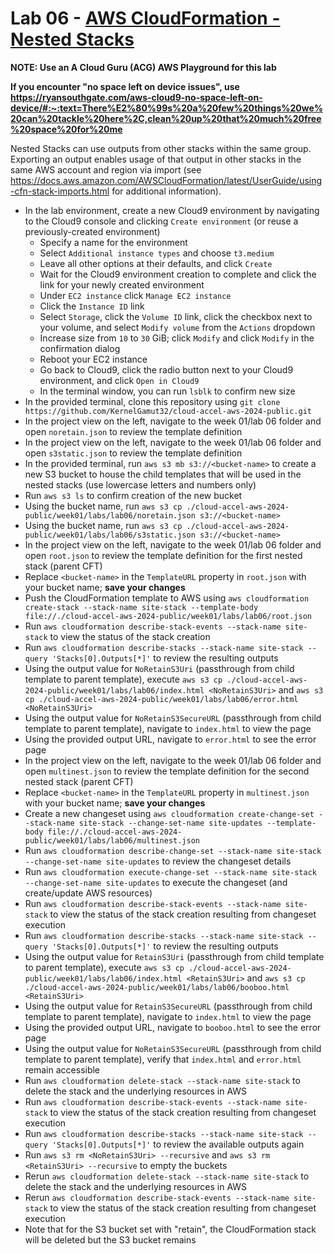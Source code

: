 # Lab 06 - [AWS CloudFormation - Nested Stacks](https://learn.acloud.guru/handson/7e6eecaa-283a-46d2-a1ad-8ec41c198250)

**NOTE: Use an A Cloud Guru (ACG) AWS Playground for this lab**

**If you encounter "no space left on device issues", use https://ryansouthgate.com/aws-cloud9-no-space-left-on-device/#:~:text=There%E2%80%99s%20a%20few%20things%20we%20can%20tackle%20here%2C,clean%20up%20that%20much%20free%20space%20for%20me**

Nested Stacks can use outputs from other stacks within the same group. Exporting an output enables usage of that output in other stacks in the same AWS account and region via import (see https://docs.aws.amazon.com/AWSCloudFormation/latest/UserGuide/using-cfn-stack-imports.html for additional information).

* In the lab environment, create a new Cloud9 environment by navigating to the Cloud9 console and clicking `Create environment` (or reuse a previously-created environment)
    - Specify a name for the environment
    - Select `Additional instance types` and choose `t3.medium`
    - Leave all other options at their defaults, and click `Create`
    - Wait for the Cloud9 environment creation to complete and click the link for your newly created environment
    - Under `EC2 instance` click `Manage EC2 instance`
    - Click the `Instance ID` link
    - Select `Storage`, click the `Volume ID` link, click the checkbox next to your volume, and select `Modify volume` from the `Actions` dropdown
    - Increase size from `10` to `30` GiB; click `Modify` and click `Modify` in the confirmation dialog
    - Reboot your EC2 instance
    - Go back to Cloud9, click the radio button next to your Cloud9 environment, and click `Open in Cloud9`
    - In the terminal window, you can run `lsblk` to confirm new size
* In the provided terminal, clone this repository using `git clone https://github.com/KernelGamut32/cloud-accel-aws-2024-public.git`
* In the project view on the left, navigate to the week 01/lab 06 folder and open `noretain.json` to review the template definition
* In the project view on the left, navigate to the week 01/lab 06 folder and open `s3static.json` to review the template definition
* In the provided terminal, run `aws s3 mb s3://<bucket-name>` to create a new S3 bucket to house the child templates that will be used in the nested stacks (use lowercase letters and numbers only)
* Run `aws s3 ls` to confirm creation of the new bucket
* Using the bucket name, run `aws s3 cp ./cloud-accel-aws-2024-public/week01/labs/lab06/noretain.json s3://<bucket-name>`
* Using the bucket name, run `aws s3 cp ./cloud-accel-aws-2024-public/week01/labs/lab06/s3static.json s3://<bucket-name>`
* In the project view on the left, navigate to the week 01/lab 06 folder and open `root.json` to review the template definition for the first nested stack (parent CFT)
* Replace `<bucket-name>` in the `TemplateURL` property in `root.json` with your bucket name; **save your changes**
* Push the CloudFormation template to AWS using `aws cloudformation create-stack --stack-name site-stack --template-body file://./cloud-accel-aws-2024-public/week01/labs/lab06/root.json`
* Run `aws cloudformation describe-stack-events --stack-name site-stack` to view the status of the stack creation
* Run `aws cloudformation describe-stacks --stack-name site-stack --query 'Stacks[0].Outputs[*]'` to review the resulting outputs
* Using the output value for `NoRetainS3Uri` (passthrough from child template to parent template), execute `aws s3 cp ./cloud-accel-aws-2024-public/week01/labs/lab06/index.html <NoRetainS3Uri>` and `aws s3 cp ./cloud-accel-aws-2024-public/week01/labs/lab06/error.html <NoRetainS3Uri>`
* Using the output value for `NoRetainS3SecureURL` (passthrough from child template to parent template), navigate to `index.html` to view the page
* Using the provided output URL, navigate to `error.html` to see the error page
* In the project view on the left, navigate to the week 01/lab 06 folder and open `multinest.json` to review the template definition for the second nested stack (parent CFT)
* Replace `<bucket-name>` in the `TemplateURL` property in `multinest.json` with your bucket name; **save your changes**
* Create a new changeset using `aws cloudformation create-change-set --stack-name site-stack --change-set-name site-updates --template-body file://./cloud-accel-aws-2024-public/week01/labs/lab06/multinest.json`
* Run `aws cloudformation describe-change-set --stack-name site-stack --change-set-name site-updates` to review the changeset details
* Run `aws cloudformation execute-change-set --stack-name site-stack --change-set-name site-updates` to execute the changeset (and create/update AWS resources)
* Run `aws cloudformation describe-stack-events --stack-name site-stack` to view the status of the stack creation resulting from changeset execution
* Run `aws cloudformation describe-stacks --stack-name site-stack --query 'Stacks[0].Outputs[*]'` to review the resulting outputs
* Using the output value for `RetainS3Uri` (passthrough from child template to parent template), execute `aws s3 cp ./cloud-accel-aws-2024-public/week01/labs/lab06/index.html <RetainS3Uri>` and `aws s3 cp ./cloud-accel-aws-2024-public/week01/labs/lab06/booboo.html <RetainS3Uri>`
* Using the output value for `RetainS3SecureURL` (passthrough from child template to parent template), navigate to `index.html` to view the page
* Using the provided output URL, navigate to `booboo.html` to see the error page
* Using the output value for `NoRetainS3SecureURL` (passthrough from child template to parent template), verify that `index.html` and `error.html` remain accessible
* Run `aws cloudformation delete-stack --stack-name site-stack` to delete the stack and the underlying resources in AWS
* Run `aws cloudformation describe-stack-events --stack-name site-stack` to view the status of the stack creation resulting from changeset execution
* Run `aws cloudformation describe-stacks --stack-name site-stack --query 'Stacks[0].Outputs[*]'` to review the available outputs again
* Run `aws s3 rm <NoRetainS3Uri> --recursive` and `aws s3 rm <RetainS3Uri> --recursive` to empty the buckets
* Rerun `aws cloudformation delete-stack --stack-name site-stack` to delete the stack and the underlying resources in AWS
* Rerun `aws cloudformation describe-stack-events --stack-name site-stack` to view the status of the stack creation resulting from changeset execution
* Note that for the S3 bucket set with "retain", the CloudFormation stack will be deleted but the S3 bucket remains
